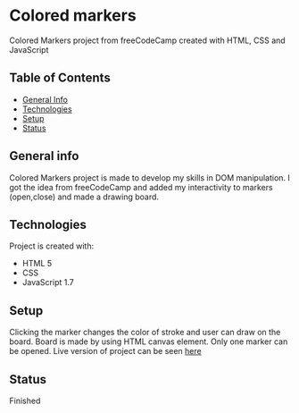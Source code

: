 # Colored markers
Colored Markers project from freeCodeCamp created with HTML, CSS and JavaScript

## Table of Contents
* [General Info](#general-info)
* [Technologies](#technologies)
* [Setup](#setup)
* [Status](#status)


## General info
Colored Markers project is made to develop my skills in DOM manipulation. I got the idea from freeCodeCamp and added my interactivity to markers (open,close) and made a drawing board.


## Technologies
Project is created with:
* HTML 5
* CSS
* JavaScript 1.7

## Setup
Clicking the marker changes the color of stroke and user can draw on the board. Board is made by using HTML canvas element. Only one marker can be opened. Live version of project can be seen [here](https://veronika-simic.github.io/freeCodeCampChallenges-markers/)

## Status
Finished


